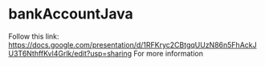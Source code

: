 # bankAccountJava

Follow this link: https://docs.google.com/presentation/d/1RFKryc2CBtgqUUzN86n5FhAckJU3T6NthffKvl4Grlk/edit?usp=sharing
For more information
